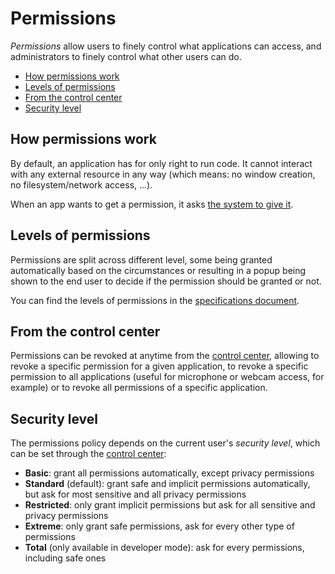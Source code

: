 # Permissions

_Permissions_ allow users to finely control what applications can access, and administrators to finely control what other users can do.

- [How permissions work](#how-permissions-work)
- [Levels of permissions](#levels-of-permissions)
- [From the control center](#from-the-control-center)
- [Security level](#security-level)

## How permissions work

By default, an application has for only right to run code. It cannot interact with any external resource in any way (which means: no window creation, no filesystem/network access, ...).

When an app wants to get a permission, it asks [the system to give it](../specs/services/system/perm.md).

## Levels of permissions

Permissions are split across different level, some being granted automatically based on the circumstances or resulting in a popup being shown to the end user to decide if the permission should be granted or not.

You can find the levels of permissions in the [specifications document](../specs/permissions.md#levels-of-permissions).

## From the control center

Permissions can be revoked at anytime from the [control center](../applications/Central.md), allowing to revoke a specific permission for a given application, to revoke a specific permission to all applications (useful for microphone or webcam access, for example) or to revoke all permissions of a specific application.

## Security level

The permissions policy depends on the current user's _security level_, which can be set through the [control center](../applications/Central.md):

- **Basic**: grant all permissions automatically, except privacy permissions
- **Standard** (default): grant safe and implicit permissions automatically, but ask for most sensitive and all privacy permissions
- **Restricted**: only grant implicit permissions but ask for all sensitive and privacy permissions
- **Extreme**: only grant safe permissions, ask for every other type of permissions
- **Total** (only available in developer mode): ask for every permissions, including safe ones
